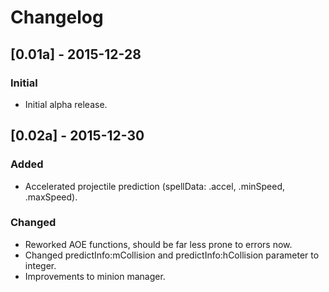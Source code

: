 # Changelog

## [0.01a] - 2015-12-28
### Initial
- Initial alpha release.

## [0.02a] - 2015-12-30
### Added
- Accelerated projectile prediction (spellData: .accel, .minSpeed, .maxSpeed).
### Changed
- Reworked AOE functions, should be far less prone to errors now.
- Changed predictInfo:mCollision and predictInfo:hCollision parameter to integer.
- Improvements to minion manager.
